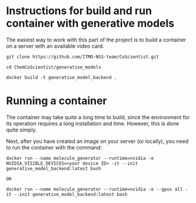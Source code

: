 # Instructions for build and run container with generative models

The easiest way to work with this part of the project is to build a container on a server with an available video card.

```
git clone https://github.com/ITMO-NSS-team/CoScientist.git

cd ChemCoScientist/generative_models

docker build -t generative_model_backend .

```
# Running a container

The container may take quite a long time to build, since the environment for its operation requires a long installation and time. However, this is done quite simply.

Next, after you have created an image on your server (or locally), you need to run the container with the command:
```
docker run --name molecule_generator --runtime=nvidia -e NVIDIA_VISIBLE_DEVICES=<your device ID> -it --init generative_model_backend:latest bash

OR 

docker run --name molecule_generator --runtime=nvidia -e --gpus all -it --init generative_model_backend:latest bash
```